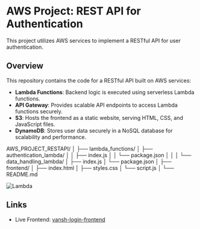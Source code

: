 # AWS Project: REST API for Authentication

This project utilizes AWS services to implement a RESTful API for user authentication.

## Overview

This repository contains the code for a RESTful API built on AWS services:
- **Lambda Functions**: Backend logic is executed using serverless Lambda functions.
- **API Gateway**: Provides scalable API endpoints to access Lambda functions securely.
- **S3**: Hosts the frontend as a static website, serving HTML, CSS, and JavaScript files.
- **DynamoDB**: Stores user data securely in a NoSQL database for scalability and performance.

AWS_PROJECT_RESTAPI/
│
├── lambda_functions/
│   ├── authentication_lambda/
│   │   ├── index.js
│   │   └── package.json
│   │
│   └── data_handling_lambda/
│       ├── index.js
│       └── package.json
│
├── frontend/
│   ├── index.html
│   ├── styles.css
│   └── script.js
│
└── README.md


![Lambda]()

## Links
- Live Frontend: [vansh-login-frontend](http://vansh-login-frontend.s3-website.ap-south-1.amazonaws.com/)
